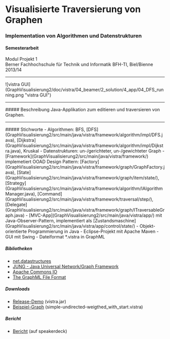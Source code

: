 # Visualisierte Traversierung von Graphen
### Implementation von Algorithmen und Datenstrukturen

#### Semesterarbeit

Modul Projekt 1<br>
Berner Fachhochschule für Technik und Informatik BFH-TI, Biel/Bienne 2013/14
<hr>
![vistra GUI](GraphVisualisierung2/doc/vistra/04_beamer/2_solution/4_app/04_DFS_running.png "vistra GUI")
<hr>
##### Beschreibung
Java-Applikation zum editieren und traversieren von Graphen.
<hr>
##### Stichworte
- Algorithmen: BFS, [DFS](GraphVisualisierung2/src/main/java/vistra/framework/algorithm/impl/DFS.java), [Dijkstra](GraphVisualisierung2/src/main/java/vistra/framework/algorithm/impl/Dijkstra.java), Kruskal
- Datenstrukturen: un-/gerichteter, un-/gewichteter Graph
- [Framework](GraphVisualisierung2/src/main/java/vistra/framework/) implemetiert OOAD Design Pattern: [Factory](GraphVisualisierung2/src/main/java/vistra/framework/graph/GraphFactory.java), [State](GraphVisualisierung2/src/main/java/vistra/framework/graph/item/state/), [Strategy](GraphVisualisierung2/src/main/java/vistra/framework/algorithm/IAlgorithmManager.java), [Command](GraphVisualisierung2/src/main/java/vistra/framework/traversal/step/), [Delegate](GraphVisualisierung2/src/main/java/vistra/framework/graph/ITraversableGraph.java)
- [MVC-App](GraphVisualisierung2/src/main/java/vistra/app/) mit Java-Observer-Pattern, implementiert als [Zustandsmaschine](GraphVisualisierung2/src/main/java/vistra/app/control/state/)
- Objekt-orientierte Programmierung in Java
- Eclipse-Projekt mit Apache Maven
- GUI mit Swing
- Dateiformat *.vistra in GraphML

##### Bibliotheken
- <a target="_blank" href="http://net3.datastructures.net/">net.datastructures</a>
- <a target="_blank" href="http://jung.sourceforge.net/">JUNG - Java Universal Network/Graph Framework</a>
- <a target="_blank" href="http://commons.apache.org/proper/commons-io/">Apache Commons IO</a>
- <a target="_blank" href="http://graphml.graphdrawing.org/">The GraphML File Format</a>

##### Downloads
- [Release-Demo](GraphVisualisierung2/release-demo/vistra.jar?raw=true) (vistra.jar)
- [Beispiel-Graph](GraphVisualisierung2/release-demo/simple-undirected-weigthed_with_start.vistra?raw=true) (simple-undirected-weigthed_with_start.vistra)

##### Bericht
- <a target="_blank" href="https://speakerdeck.com/brugr9/visualisierte-traversierung-von-graphen-bericht">Bericht</a> (auf speakerdeck)
